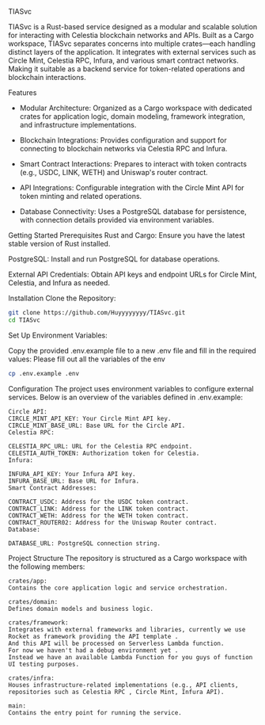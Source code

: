 TIASvc

TIASvc is a Rust-based service designed as a modular and scalable solution for interacting with Celestia blockchain networks and APIs. 
Built as a Cargo workspace, TIASvc separates concerns into multiple crates—each handling distinct layers of the application. 
It integrates with external services such as Circle Mint, Celestia RPC, Infura, and various smart contract networks.
Making it suitable as a backend service for token-related operations and blockchain interactions.

Features
- Modular Architecture:
Organized as a Cargo workspace with dedicated crates for application logic, domain modeling, framework integration, and infrastructure implementations.

- Blockchain Integrations:
Provides configuration and support for connecting to blockchain networks via Celestia RPC and Infura.

- Smart Contract Interactions:
Prepares to interact with token contracts (e.g., USDC, LINK, WETH) and Uniswap's router contract.

- API Integrations:
Configurable integration with the Circle Mint API for token minting and related operations.

- Database Connectivity:
Uses a PostgreSQL database for persistence, with connection details provided via environment variables.


Getting Started
Prerequisites
Rust and Cargo:
Ensure you have the latest stable version of Rust installed.

PostgreSQL:
Install and run PostgreSQL for database operations.

External API Credentials:
Obtain API keys and endpoint URLs for Circle Mint, Celestia, and Infura as needed.

Installation
Clone the Repository:
```sh
git clone https://github.com/Huyyyyyyyy/TIASvc.git
cd TIASvc
```
Set Up Environment Variables:

Copy the provided .env.example file to a new .env file and fill in the required values:
Please fill out all the variables of the env
```sh
cp .env.example .env
```


Configuration
The project uses environment variables to configure external services. Below is an overview of the variables defined in .env.example:

```
Circle API:
CIRCLE_MINT_API_KEY: Your Circle Mint API key.
CIRCLE_MINT_BASE_URL: Base URL for the Circle API.
Celestia RPC:

CELESTIA_RPC_URL: URL for the Celestia RPC endpoint.
CELESTIA_AUTH_TOKEN: Authorization token for Celestia.
Infura:

INFURA_API_KEY: Your Infura API key.
INFURA_BASE_URL: Base URL for Infura.
Smart Contract Addresses:

CONTRACT_USDC: Address for the USDC token contract.
CONTRACT_LINK: Address for the LINK token contract.
CONTRACT_WETH: Address for the WETH token contract.
CONTRACT_ROUTER02: Address for the Uniswap Router contract.
Database:

DATABASE_URL: PostgreSQL connection string.
```

Project Structure
The repository is structured as a Cargo workspace with the following members:
```
crates/app:
Contains the core application logic and service orchestration.

crates/domain:
Defines domain models and business logic.

crates/framework:
Integrates with external frameworks and libraries, currently we use Rocket as framework providing the API template .
And this API will be processed on Serverless Lambda function.
For now we haven't had a debug environment yet .
Instead we have an available Lambda Function for you guys of function UI testing purposes.

crates/infra:
Houses infrastructure-related implementations (e.g., API clients, repositories such as Celestia RPC , Circle Mint, Infura API).

main:
Contains the entry point for running the service.
```
